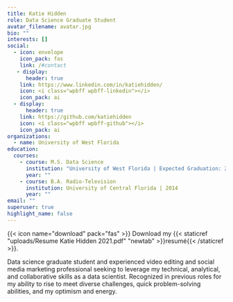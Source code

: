 ```yaml
---
title: Katie Hidden
role: Data Science Graduate Student
avatar_filename: avatar.jpg
bio: ""
interests: []
social:
  - icon: envelope
    icon_pack: fas
    link: /#contact
   - display:
      header: true
    link: https://www.linkedin.com/in/katiehidden/
    icon: <i class="wpbff wpbff-linkedin"></i>
    icon_pack: ai
  - display:
      header: true
    link: https://github.com/katiehidden
    icon: <i class="wpbff wpbff-github"></i>
    icon_pack: ai
organizations:
  - name: University of West Florida
education:
  courses:
    - course: M.S. Data Science
      institution: "University of West Florida | Expected Graduation: 2022"
      year: ""
    - course: B.A. Radio-Television
      institution: University of Central Florida | 2014
      year: ""
email: ""
superuser: true
highlight_name: false
---
```

{{< icon name="download" pack="fas" >}} Download my {{< staticref "uploads/Resume Katie Hidden 2021.pdf" "newtab" >}}resumé{{< /staticref >}}.

Data science graduate student and experienced video editing and social media marketing professional seeking to leverage my technical, analytical, and collaborative skills as a data scientist. Recognized in previous roles for my ability to rise to meet diverse challenges, quick problem-solving abilities, and my optimism and energy.
